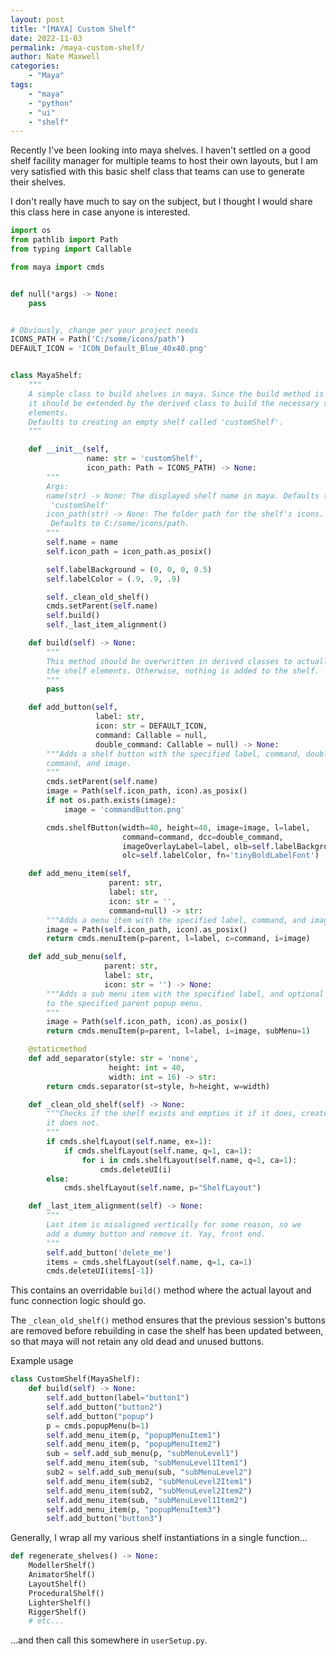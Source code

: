 ```yaml
---
layout: post
title: "[MAYA] Custom Shelf"
date: 2022-11-03
permalink: /maya-custom-shelf/
author: Nate Maxwell
categories:
    - "Maya"
tags:
    - "maya"
    - "python"
    - "ui"
    - "shelf"
---
```



Recently I've been looking into maya shelves. I haven't settled on a good shelf
facility manager for multiple teams to host their own layouts, but I am very
satisfied with this basic shelf class that teams can use to generate their
shelves.

I don't really have much to say on the subject, but I thought I would share
this class here in case anyone is interested.


```python
import os
from pathlib import Path
from typing import Callable

from maya import cmds


def null(*args) -> None:
    pass


# Obviously, change per your project needs
ICONS_PATH = Path('C:/some/icons/path')
DEFAULT_ICON = 'ICON_Default_Blue_40x40.png'


class MayaShelf:
    """
    A simple class to build shelves in maya. Since the build method is empty,
    it should be extended by the derived class to build the necessary shelf
    elements.
    Defaults to creating an empty shelf called 'customShelf'.
    """

    def __init__(self,
                 name: str = 'customShelf',
                 icon_path: Path = ICONS_PATH) -> None:
        """
        Args:
        name(str) -> None: The displayed shelf name in maya. Defaults to
         'customShelf'
        icon_path(str) -> None: The folder path for the shelf's icons.
         Defaults to C:/some/icons/path.
        """
        self.name = name
        self.icon_path = icon_path.as_posix()

        self.labelBackground = (0, 0, 0, 0.5)
        self.labelColor = (.9, .9, .9)

        self._clean_old_shelf()
        cmds.setParent(self.name)
        self.build()
        self._last_item_alignment()

    def build(self) -> None:
        """
        This method should be overwritten in derived classes to actually build
        the shelf elements. Otherwise, nothing is added to the shelf.
        """
        pass

    def add_button(self,
                   label: str,
                   icon: str = DEFAULT_ICON,
                   command: Callable = null,
                   double_command: Callable = null) -> None:
        """Adds a shelf button with the specified label, command, double click
        command, and image.
        """
        cmds.setParent(self.name)
        image = Path(self.icon_path, icon).as_posix()
        if not os.path.exists(image):
            image = 'commandButton.png'

        cmds.shelfButton(width=40, height=40, image=image, l=label,
                         command=command, dcc=double_command,
                         imageOverlayLabel=label, olb=self.labelBackground,
                         olc=self.labelColor, fn='tinyBoldLabelFont')

    def add_menu_item(self,
                      parent: str,
                      label: str,
                      icon: str = '',
                      command=null) -> str:
        """Adds a menu item with the specified label, command, and image."""
        image = Path(self.icon_path, icon).as_posix()
        return cmds.menuItem(p=parent, l=label, c=command, i=image)

    def add_sub_menu(self,
                     parent: str,
                     label: str,
                     icon: str = '') -> None:
        """Adds a sub menu item with the specified label, and optional image,
        to the specified parent popup menu.
        """
        image = Path(self.icon_path, icon).as_posix()
        return cmds.menuItem(p=parent, l=label, i=image, subMenu=1)

    @staticmethod
    def add_separator(style: str = 'none',
                      height: int = 40,
                      width: int = 16) -> str:
        return cmds.separator(st=style, h=height, w=width)

    def _clean_old_shelf(self) -> None:
        """Checks if the shelf exists and empties it if it does, creates it if
        it does not.
        """
        if cmds.shelfLayout(self.name, ex=1):
            if cmds.shelfLayout(self.name, q=1, ca=1):
                for i in cmds.shelfLayout(self.name, q=1, ca=1):
                    cmds.deleteUI(i)
        else:
            cmds.shelfLayout(self.name, p="ShelfLayout")

    def _last_item_alignment(self) -> None:
        """
        Last item is misaligned vertically for some reason, so we
        add a dummy button and remove it. Yay, front end.
        """
        self.add_button('delete_me')
        items = cmds.shelfLayout(self.name, q=1, ca=1)
        cmds.deleteUI(items[-1])
```

This contains an overridable `build()` method where the actual layout and func
connection logic should go.

The `_clean_old_shelf()` method ensures that the previous session's buttons are
removed before rebuilding in case the shelf has been updated between, so that
maya will not retain any old dead and unused buttons.

Example usage

```python
class CustomShelf(MayaShelf):
    def build(self) -> None:
        self.add_button(label="button1")
        self.add_button("button2")
        self.add_button("popup")
        p = cmds.popupMenu(b=1)
        self.add_menu_item(p, "popupMenuItem1")
        self.add_menu_item(p, "popupMenuItem2")
        sub = self.add_sub_menu(p, "subMenuLevel1")
        self.add_menu_item(sub, "subMenuLevel1Item1")
        sub2 = self.add_sub_menu(sub, "subMenuLevel2")
        self.add_menu_item(sub2, "subMenuLevel2Item1")
        self.add_menu_item(sub2, "subMenuLevel2Item2")
        self.add_menu_item(sub, "subMenuLevel1Item2")
        self.add_menu_item(p, "popupMenuItem3")
        self.add_button("button3")
```

Generally, I wrap all my various shelf instantiations in a single function...

```python
def regenerate_shelves() -> None:
    ModellerShelf()
    AnimatorShelf()
    LayoutShelf()
    ProceduralShelf()
    LighterShelf()
    RiggerShelf()
    # etc...
```

...and then call this somewhere in `userSetup.py`.
